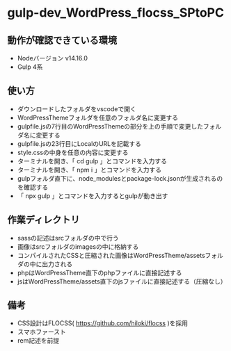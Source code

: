 # gulp-dev_WordPress_flocss_SPtoPC

## 動作が確認できている環境
- Nodeバージョン v14.16.0
- Gulp 4系

## 使い方
- ダウンロードしたフォルダをvscodeで開く
- WordPressThemeフォルダを任意のフォルダ名に変更する
- gulpfile.jsの7行目のWordPressThemeの部分を上の手順で変更したフォルダ名に変更する
- gulpfile.jsの23行目にLocalのURLを記載する
- style.cssの中身を任意の内容に変更する
- ターミナルを開き、「 cd gulp 」とコマンドを入力する
- ターミナルを開き、「 npm i 」とコマンドを入力する
- gulpフォルダ直下に、node_modulesとpackage-lock.jsonが生成されるのを確認する
- 「 npx gulp 」とコマンドを入力するとgulpが動き出す

## 作業ディレクトリ
- sassの記述はsrcフォルダの中で行う
- 画像はsrcフォルダのimagesの中に格納する
- コンパイルされたCSSと圧縮された画像はWordPressTheme/assetsフォルダの中に出力される
- phpはWordPressTheme直下のphpファイルに直接記述する
- jsはWordPressTheme/assets直下のjsファイルに直接記述する（圧縮なし）

## 備考
- CSS設計はFLOCSS( https://github.com/hiloki/flocss )を採用
- スマホファースト
- rem記述を前提
